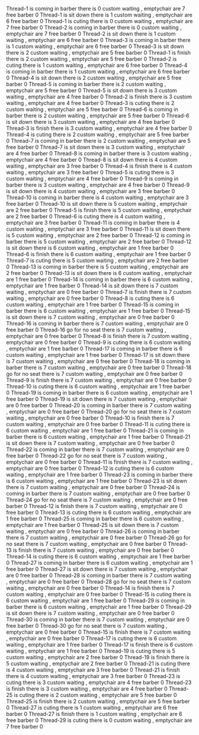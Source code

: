 Thread-1 is coming in barber           there is 0 custom waiting , emptychair are 7      free  barber 0 
Thread-1 is sit down            there is 1 custom waiting , emptychair are 6      free  barber 0 
Thread-1 is cuting               there is 0 custom waiting , emptychair are 7      free  barber 0 
Thread-2 is coming in barber           there is 0 custom waiting , emptychair are 7      free  barber 0 
Thread-2 is sit down            there is 1 custom waiting , emptychair are 6      free  barber 0 
Thread-3 is coming in barber           there is 1 custom waiting , emptychair are 6      free  barber 0 
Thread-3 is sit down            there is 2 custom waiting , emptychair are 5      free  barber 0 
Thread-1 is finish              there is 2 custom waiting , emptychair are 5      free  barber 0 
Thread-2 is cuting               there is 1 custom waiting , emptychair are 6      free  barber 0 
Thread-4 is coming in barber           there is 1 custom waiting , emptychair are 6      free  barber 0 
Thread-4 is sit down            there is 2 custom waiting , emptychair are 5      free  barber 0 
Thread-5 is coming in barber           there is 2 custom waiting , emptychair are 5      free  barber 0 
Thread-5 is sit down            there is 3 custom waiting , emptychair are 4      free  barber 0 
Thread-2 is finish              there is 3 custom waiting , emptychair are 4      free  barber 0
Thread-3 is cuting               there is 2 custom waiting , emptychair are 5      free  barber 0 
Thread-6 is coming in barber           there is 2 custom waiting , emptychair are 5      free  barber 0
Thread-6 is sit down            there is 3 custom waiting , emptychair are 4      free  barber 0
Thread-3 is finish              there is 3 custom waiting , emptychair are 4      free  barber 0
Thread-4 is cuting               there is 2 custom waiting , emptychair are 5      free  barber 0
Thread-7 is coming in barber           there is 2 custom waiting , emptychair are 5      free  barber 0
Thread-7 is sit down            there is 3 custom waiting , emptychair are 4      free  barber 0
Thread-8 is coming in barber           there is 3 custom waiting , emptychair are 4      free  barber 0
Thread-8 is sit down            there is 4 custom waiting , emptychair are 3      free  barber 0
Thread-4 is finish              there is 4 custom waiting , emptychair are 3      free  barber 0
Thread-5 is cuting               there is 3 custom waiting , emptychair are 4      free  barber 0
Thread-9 is coming in barber           there is 3 custom waiting , emptychair are 4      free  barber 0
Thread-9 is sit down            there is 4 custom waiting , emptychair are 3      free  barber 0
Thread-10 is coming in barber           there is 4 custom waiting , emptychair are 3      free  barber 0
Thread-10 is sit down            there is 5 custom waiting , emptychair are 2      free  barber 0
Thread-5 is finish              there is 5 custom waiting , emptychair are 2      free  barber 0
Thread-6 is cuting               there is 4 custom waiting , emptychair are 3      free  barber 0
Thread-11 is coming in barber           there is 4 custom waiting , emptychair are 3      free  barber 0
Thread-11 is sit down            there is 5 custom waiting , emptychair are 2      free  barber 0
Thread-12 is coming in barber           there is 5 custom waiting , emptychair are 2      free  barber 0
Thread-12 is sit down            there is 6 custom waiting , emptychair are 1      free  barber 0
Thread-6 is finish              there is 6 custom waiting , emptychair are 1      free  barber 0
Thread-7 is cuting               there is 5 custom waiting , emptychair are 2      free  barber 0
Thread-13 is coming in barber           there is 5 custom waiting , emptychair are 2      free  barber 0
Thread-13 is sit down            there is 6 custom waiting , emptychair are 1      free  barber 0
Thread-14 is coming in barber           there is 6 custom waiting , emptychair are 1      free  barber 0
Thread-14 is sit down            there is 7 custom waiting , emptychair are 0      free  barber 0
Thread-7 is finish              there is 7 custom waiting , emptychair are 0      free  barber 0
Thread-8 is cuting               there is 6 custom waiting , emptychair are 1      free  barber 0
Thread-15 is coming in barber           there is 6 custom waiting , emptychair are 1      free  barber 0
Thread-15 is sit down            there is 7 custom waiting , emptychair are 0      free  barber 0
Thread-16 is coming in barber           there is 7 custom waiting , emptychair are 0      free  barber 0
Thread-16 go for no seat           there is 7 custom waiting , emptychair are 0      free  barber 0
Thread-8 is finish              there is 7 custom waiting , emptychair are 0      free  barber 0
Thread-9 is cuting               there is 6 custom waiting , emptychair are 1      free  barber 0
Thread-17 is coming in barber           there is 6 custom waiting , emptychair are 1      free  barber 0
Thread-17 is sit down            there is 7 custom waiting , emptychair are 0      free  barber 0
Thread-18 is coming in barber           there is 7 custom waiting , emptychair are 0      free  barber 0
Thread-18 go for no seat           there is 7 custom waiting , emptychair are 0      free  barber 0
Thread-9 is finish              there is 7 custom waiting , emptychair are 0      free  barber 0
Thread-10 is cuting               there is 6 custom waiting , emptychair are 1      free  barber 0
Thread-19 is coming in barber           there is 6 custom waiting , emptychair are 1      free  barber 0
Thread-19 is sit down            there is 7 custom waiting , emptychair are 0      free  barber 0
Thread-20 is coming in barber           there is 7 custom waiting , emptychair are 0      free  barber 0
Thread-20 go for no seat           there is 7 custom waiting , emptychair are 0      free  barber 0
Thread-10 is finish              there is 7 custom waiting , emptychair are 0      free  barber 0
Thread-11 is cuting               there is 6 custom waiting , emptychair are 1      free  barber 0
Thread-21 is coming in barber           there is 6 custom waiting , emptychair are 1      free  barber 0
Thread-21 is sit down            there is 7 custom waiting , emptychair are 0      free  barber 0
Thread-22 is coming in barber           there is 7 custom waiting , emptychair are 0      free  barber 0
Thread-22 go for no seat           there is 7 custom waiting , emptychair are 0      free  barber 0
Thread-11 is finish              there is 7 custom waiting , emptychair are 0      free  barber 0
Thread-12 is cuting               there is 6 custom waiting , emptychair are 1      free  barber 0
Thread-23 is coming in barber           there is 6 custom waiting , emptychair are 1      free  barber 0
Thread-23 is sit down            there is 7 custom waiting , emptychair are 0      free  barber 0
Thread-24 is coming in barber           there is 7 custom waiting , emptychair are 0      free  barber 0
Thread-24 go for no seat           there is 7 custom waiting , emptychair are 0      free  barber 0
Thread-12 is finish              there is 7 custom waiting , emptychair are 0      free  barber 0
Thread-13 is cuting               there is 6 custom waiting , emptychair are 1      free  barber 0
Thread-25 is coming in barber           there is 6 custom waiting , emptychair are 1      free  barber 0
Thread-25 is sit down            there is 7 custom waiting , emptychair are 0      free  barber 0
Thread-26 is coming in barber           there is 7 custom waiting , emptychair are 0      free  barber 0
Thread-26 go for no seat           there is 7 custom waiting , emptychair are 0      free  barber 0
Thread-13 is finish              there is 7 custom waiting , emptychair are 0      free  barber 0
Thread-14 is cuting               there is 6 custom waiting , emptychair are 1      free  barber 0
Thread-27 is coming in barber           there is 6 custom waiting , emptychair are 1      free  barber 0
Thread-27 is sit down            there is 7 custom waiting , emptychair are 0      free  barber 0
Thread-28 is coming in barber           there is 7 custom waiting , emptychair are 0      free  barber 0
Thread-28 go for no seat           there is 7 custom waiting , emptychair are 0      free  barber 0
Thread-14 is finish              there is 7 custom waiting , emptychair are 0      free  barber 0
Thread-15 is cuting               there is 6 custom waiting , emptychair are 1      free  barber 0
Thread-29 is coming in barber           there is 6 custom waiting , emptychair are 1      free  barber 0
Thread-29 is sit down            there is 7 custom waiting , emptychair are 0      free  barber 0
Thread-30 is coming in barber           there is 7 custom waiting , emptychair are 0      free  barber 0
Thread-30 go for no seat           there is 7 custom waiting , emptychair are 0      free  barber 0
Thread-15 is finish              there is 7 custom waiting , emptychair are 0      free  barber 0
Thread-17 is cuting               there is 6 custom waiting , emptychair are 1      free  barber 0
Thread-17 is finish              there is 6 custom waiting , emptychair are 1      free  barber 0
Thread-19 is cuting               there is 5 custom waiting , emptychair are 2      free  barber 0
Thread-19 is finish              there is 5 custom waiting , emptychair are 2      free  barber 0
Thread-21 is cuting               there is 4 custom waiting , emptychair are 3      free  barber 0
Thread-21 is finish              there is 4 custom waiting , emptychair are 3      free  barber 0
Thread-23 is cuting               there is 3 custom waiting , emptychair are 4      free  barber 0
Thread-23 is finish              there is 3 custom waiting , emptychair are 4      free  barber 0
Thread-25 is cuting               there is 2 custom waiting , emptychair are 5      free  barber 0
Thread-25 is finish              there is 2 custom waiting , emptychair are 5      free  barber 0
Thread-27 is cuting               there is 1 custom waiting , emptychair are 6      free  barber 0
Thread-27 is finish              there is 1 custom waiting , emptychair are 6      free  barber 0
Thread-29 is cuting               there is 0 custom waiting , emptychair are 7      free  barber 0
